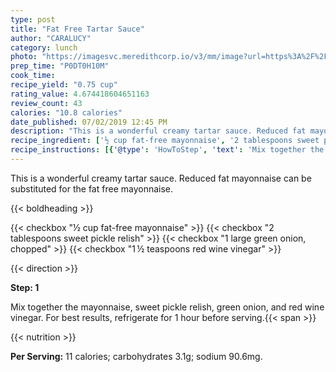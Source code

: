 ```yaml
---
type: post
title: "Fat Free Tartar Sauce"
author: "CARALUCY"
category: lunch
photo: "https://imagesvc.meredithcorp.io/v3/mm/image?url=https%3A%2F%2Fimages.media-allrecipes.com%2Fuserphotos%2F243405.jpg"
prep_time: "P0DT0H10M"
cook_time: 
recipe_yield: "0.75 cup"
rating_value: 4.674418604651163
review_count: 43
calories: "10.8 calories"
date_published: 07/02/2019 12:45 PM
description: "This is a wonderful creamy tartar sauce. Reduced fat mayonnaise can be substituted for the fat free mayonnaise."
recipe_ingredient: ['½ cup fat-free mayonnaise', '2 tablespoons sweet pickle relish', '1 large green onion, chopped', '1\u2009½ teaspoons red wine vinegar']
recipe_instructions: [{'@type': 'HowToStep', 'text': 'Mix together the mayonnaise, sweet pickle relish, green onion, and red wine vinegar. For best results, refrigerate for 1 hour before serving.\n'}]
---
```


This is a wonderful creamy tartar sauce. Reduced fat mayonnaise can be substituted for the fat free mayonnaise. 

{{< boldheading >}}

{{< checkbox "½ cup fat-free mayonnaise" >}}
{{< checkbox "2 tablespoons sweet pickle relish" >}}
{{< checkbox "1 large green onion, chopped" >}}
{{< checkbox "1 ½ teaspoons red wine vinegar" >}}


{{< direction >}}

**Step: 1**

Mix together the mayonnaise, sweet pickle relish, green onion, and red wine vinegar. For best results, refrigerate for 1 hour before serving.{{< span >}}

{{< nutrition >}}

**Per Serving:** 11 calories; carbohydrates 3.1g; sodium 90.6mg.